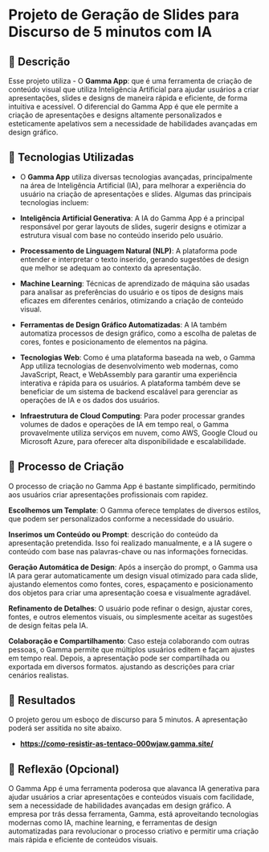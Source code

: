 # Projeto de Geração de Slides para Discurso de 5 minutos com IA

## 📒 Descrição
Esse projeto utiliza - O **Gamma App**: que é uma ferramenta de criação de conteúdo visual que utiliza Inteligência Artificial para ajudar usuários a criar apresentações, slides e designs de maneira rápida e eficiente, de forma intuitiva e acessível. O diferencial do Gamma App é que ele permite a criação de apresentações e designs altamente personalizados e esteticamente apelativos sem a necessidade de habilidades avançadas em design gráfico.


## 🤖 Tecnologias Utilizadas
-  O **Gamma App** utiliza diversas tecnologias avançadas, principalmente na área de Inteligência Artificial (IA), para melhorar a experiência do usuário na criação de apresentações e slides. Algumas das principais tecnologias incluem:
  
- **Inteligência Artificial Generativa**: A IA do Gamma App é a principal responsável por gerar layouts de slides, sugerir designs e otimizar a estrutura visual com base no conteúdo inserido pelo usuário.

- **Processamento de Linguagem Natural (NLP)**: A plataforma pode entender e interpretar o texto inserido, gerando sugestões de design que melhor se adequam ao contexto da apresentação.

- **Machine Learning**: Técnicas de aprendizado de máquina são usadas para analisar as preferências do usuário e os tipos de designs mais eficazes em diferentes cenários, otimizando a criação de conteúdo visual.

- **Ferramentas de Design Gráfico Automatizadas**: A IA também automatiza processos de design gráfico, como a escolha de paletas de cores, fontes e posicionamento de elementos na página.

- **Tecnologias Web**: Como é uma plataforma baseada na web, o Gamma App utiliza tecnologias de desenvolvimento web modernas, como JavaScript, React, e WebAssembly para garantir uma experiência interativa e rápida para os usuários. A plataforma também deve se beneficiar de um sistema de backend escalável para gerenciar as operações de IA e os dados dos usuários.

- **Infraestrutura de Cloud Computing**: Para poder processar grandes volumes de dados e operações de IA em tempo real, o Gamma provavelmente utiliza serviços em nuvem, como AWS, Google Cloud ou Microsoft Azure, para oferecer alta disponibilidade e escalabilidade.

## 🧐 Processo de Criação
O processo de criação no Gamma App é bastante simplificado, permitindo aos usuários criar apresentações profissionais com rapidez. 

**Escolhemos um Template**:  O Gamma oferece templates de diversos estilos, que podem ser personalizados conforme a necessidade do usuário.

**Inserimos um Conteúdo ou Prompt**: descrição do conteúdo da apresentação pretendida. Isso foi realizado manualmente, e a IA sugere o conteúdo com base nas palavras-chave ou nas informações fornecidas.

**Geração Automática de Design**: Após a inserção do prompt, o Gamma usa IA para gerar automaticamente um design visual otimizado para cada slide, ajustando elementos como fontes, cores, espaçamento e posicionamento dos objetos para criar uma apresentação coesa e visualmente agradável.

**Refinamento de Detalhes**: O usuário pode refinar o design, ajustar cores, fontes, e outros elementos visuais, ou simplesmente aceitar as sugestões de design feitas pela IA.

**Colaboração e Compartilhamento**: Caso esteja colaborando com outras pessoas, o Gamma permite que múltiplos usuários editem e façam ajustes em tempo real. Depois, a apresentação pode ser compartilhada ou exportada em diversos formatos. ajustando as descrições para criar cenários realistas. 


## 🚀 Resultados
O projeto gerou um esboço de discurso para 5 minutos. A apresentação poderá ser assitida no site abaixo.

- **https://como-resistir-as-tentaco-000wjaw.gamma.site/**

## 💭 Reflexão (Opcional)
O Gamma App é uma ferramenta poderosa que alavanca IA generativa para ajudar usuários a criar apresentações e conteúdos visuais com facilidade, sem a necessidade de habilidades avançadas em design gráfico. A empresa por trás dessa ferramenta, Gamma, está aproveitando tecnologias modernas como IA, machine learning, e ferramentas de design automatizadas para revolucionar o processo criativo e permitir uma criação mais rápida e eficiente de conteúdos visuais.












